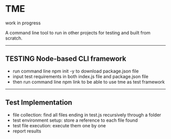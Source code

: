 # TME
work in progress

A command line tool to run in other projects for testing and built from scratch.

---

## TESTING Node-based CLI framework
- run command line npm init -y to download package.json file
- input test requirements in both index.js file and package.json file
- then run command line npm link to be able to use tme as test framework 

---

## Test Implementation
- file collection: find all files ending in test.js recursively through a folder
- test environment setup: store a reference to each file found
- test file execution: execute them one by one
- report results
